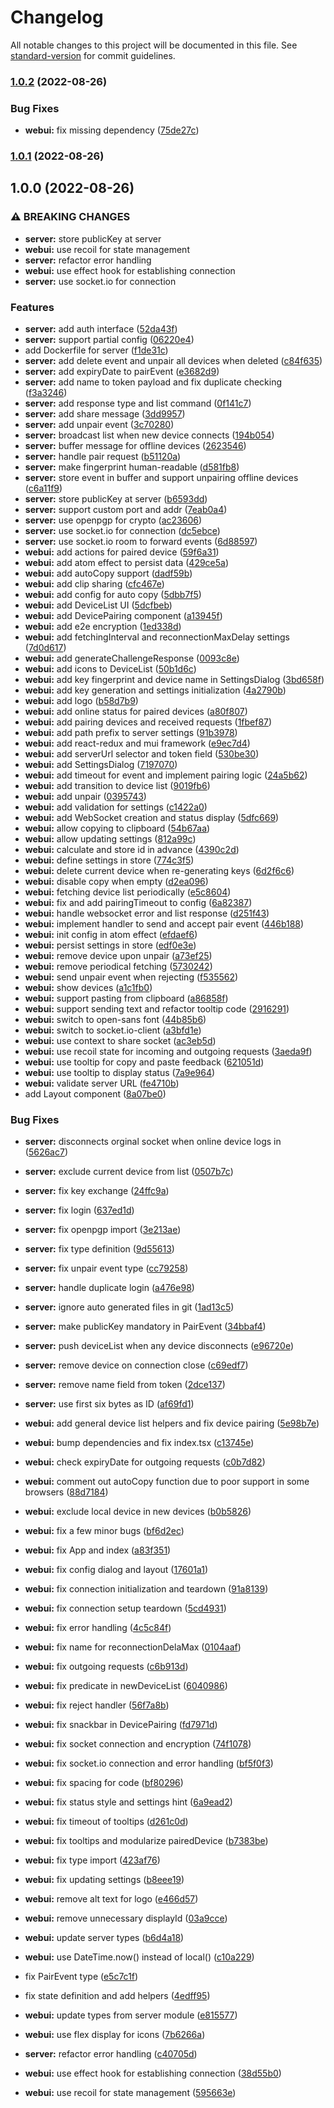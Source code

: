 # Changelog

All notable changes to this project will be documented in this file. See [standard-version](https://github.com/conventional-changelog/standard-version) for commit guidelines.

### [1.0.2](https://github.com/DCsunset/clip-share/compare/v1.0.1...v1.0.2) (2022-08-26)


### Bug Fixes

* **webui:** fix missing dependency ([75de27c](https://github.com/DCsunset/clip-share/commit/75de27c95401aa9341ffc20e2b53746892c60e1d))

### [1.0.1](https://github.com/DCsunset/clip-share/compare/v1.0.0...v1.0.1) (2022-08-26)

## 1.0.0 (2022-08-26)


### ⚠ BREAKING CHANGES

* **server:** store publicKey at server
* **webui:** use recoil for state management
* **server:** refactor error handling
* **webui:** use effect hook for establishing connection
* **server:** use socket.io for connection

### Features

* **server:** add auth interface ([52da43f](https://github.com/DCsunset/clip-share/commit/52da43f409c118b35de78a3c1e433c5ba04474d5))
* **server:** support partial config ([06220e4](https://github.com/DCsunset/clip-share/commit/06220e48221550ced64a8f756dfa03b1033cdade))
* add Dockerfile for server ([f1de31c](https://github.com/DCsunset/clip-share/commit/f1de31c223b50093f84d81bd62738caea4394db3))
* **server:** add delete event and unpair all devices when deleted ([c84f635](https://github.com/DCsunset/clip-share/commit/c84f635c40982c64429c98cd3ce5f18a136e39eb))
* **server:** add expiryDate to pairEvent ([e3682d9](https://github.com/DCsunset/clip-share/commit/e3682d92726cd820116e154436352b51d51e025f))
* **server:** add name to token payload and fix duplicate checking ([f3a3246](https://github.com/DCsunset/clip-share/commit/f3a324677623a0f3d877513f4c4c972e0d9c41a7))
* **server:** add response type and list command ([0f141c7](https://github.com/DCsunset/clip-share/commit/0f141c77d9a72337cab696f478713ba58eadfede))
* **server:** add share message ([3dd9957](https://github.com/DCsunset/clip-share/commit/3dd9957d37bf694f126360d0c25fd0e9c63fc87c))
* **server:** add unpair event ([3c70280](https://github.com/DCsunset/clip-share/commit/3c70280f2339ff678feace95a3cd9e6be8efe442))
* **server:** broadcast list when new device connects ([194b054](https://github.com/DCsunset/clip-share/commit/194b054878a1b3d5625169adfd0268cdaf2019df))
* **server:** buffer message for offline devices ([2623546](https://github.com/DCsunset/clip-share/commit/2623546d3d77c08e815e161089d988f25857e7e1))
* **server:** handle pair request ([b51120a](https://github.com/DCsunset/clip-share/commit/b51120ae6377fda62c9154ffa07f79878021275d))
* **server:** make fingerprint human-readable ([d581fb8](https://github.com/DCsunset/clip-share/commit/d581fb8c3d4f27d086ea2841e6ac02a50db078a3))
* **server:** store event in buffer and support unpairing offline devices ([c6a11f9](https://github.com/DCsunset/clip-share/commit/c6a11f9045c4935c29b32d15c0f99740a85acea5))
* **server:** store publicKey at server ([b6593dd](https://github.com/DCsunset/clip-share/commit/b6593dd790534344d92d668480a025896b7440fd))
* **server:** support custom port and addr ([7eab0a4](https://github.com/DCsunset/clip-share/commit/7eab0a467840b0027be718d59f9478f521362fc0))
* **server:** use openpgp for crypto ([ac23606](https://github.com/DCsunset/clip-share/commit/ac236067329194c82fb3fcd3f4deb889cba9dcce))
* **server:** use socket.io for connection ([dc5ebce](https://github.com/DCsunset/clip-share/commit/dc5ebcee8635fa8b92425c944e55859c23bcccfe))
* **server:** use socket.io room to forward events ([6d88597](https://github.com/DCsunset/clip-share/commit/6d88597ea6ad8b27d0bdf7d5090952e673b4d06e))
* **webui:** add actions for paired device ([59f6a31](https://github.com/DCsunset/clip-share/commit/59f6a31e7682a1c6c93f2f1fe15e862d58b831ce))
* **webui:** add atom effect to persist data ([429ce5a](https://github.com/DCsunset/clip-share/commit/429ce5a1b254bfc7d4bb7a5e740b86a5fcbf795c))
* **webui:** add autoCopy support ([dadf59b](https://github.com/DCsunset/clip-share/commit/dadf59b0f51d9cf7058deae090a746cc4c513ba1))
* **webui:** add clip sharing ([cfc467e](https://github.com/DCsunset/clip-share/commit/cfc467e800b38fe5497489c34fdf544271801ff8))
* **webui:** add config for auto copy ([5dbb7f5](https://github.com/DCsunset/clip-share/commit/5dbb7f58209fcb891119241ccc2894b8f038eb11))
* **webui:** add DeviceList UI ([5dcfbeb](https://github.com/DCsunset/clip-share/commit/5dcfbeb0b078cf7fec14f46d54003cacdf20d9da))
* **webui:** add DevicePairing component ([a13945f](https://github.com/DCsunset/clip-share/commit/a13945fc9c8745e0e4f1f92c30b4d43669763b86))
* **webui:** add e2e encryption ([1ed338d](https://github.com/DCsunset/clip-share/commit/1ed338ddf68262540aef796c2a830569ba5d2f65))
* **webui:** add fetchingInterval and reconnectionMaxDelay settings ([7d0d617](https://github.com/DCsunset/clip-share/commit/7d0d61722e9ecb4175e01b71a30cb3550797ac4d))
* **webui:** add generateChallengeResponse ([0093c8e](https://github.com/DCsunset/clip-share/commit/0093c8e726ae7689432c3ae74265439a6860df2a))
* **webui:** add icons to DeviceList ([50b1d6c](https://github.com/DCsunset/clip-share/commit/50b1d6cc3f14250d05b6654ad631d9e0ee9217c3))
* **webui:** add key fingerprint and device name in SettingsDialog ([3bd658f](https://github.com/DCsunset/clip-share/commit/3bd658fa9f41d8ce5b1a896d8ec86595eb2a4889))
* **webui:** add key generation and settings initialization ([4a2790b](https://github.com/DCsunset/clip-share/commit/4a2790b602b479033a0920096fa1523199f820bb))
* **webui:** add logo ([b58d7b9](https://github.com/DCsunset/clip-share/commit/b58d7b9d419facca203e29458f8b31c802e73879))
* **webui:** add online status for paired devices ([a80f807](https://github.com/DCsunset/clip-share/commit/a80f8074040d58bd0739e27f63e33443b1c89d46))
* **webui:** add pairing devices and received requests ([1fbef87](https://github.com/DCsunset/clip-share/commit/1fbef8772b7f85e9fca64ca1af2ea375301a892d))
* **webui:** add path prefix to server settings ([91b3978](https://github.com/DCsunset/clip-share/commit/91b3978d9e38646ebf4936a91d2ada103827cb4c))
* **webui:** add react-redux and mui framework ([e9ec7d4](https://github.com/DCsunset/clip-share/commit/e9ec7d4e11539a91e94af8d3592a87e198e898c8))
* **webui:** add serverUrl selector and token field ([530be30](https://github.com/DCsunset/clip-share/commit/530be30dfde13147fd0a370ee056cd875036e1c3))
* **webui:** add SettingsDialog ([7197070](https://github.com/DCsunset/clip-share/commit/719707048aa0e7dbc801a4fbc3b6f64009ae014e))
* **webui:** add timeout for event and implement pairing logic ([24a5b62](https://github.com/DCsunset/clip-share/commit/24a5b622dc22d6eae663434eae3c8d8409dc3030))
* **webui:** add transition to device list ([9019fb6](https://github.com/DCsunset/clip-share/commit/9019fb6656e9f5f585e36b420bf581fe8cf46cc3))
* **webui:** add unpair ([0395743](https://github.com/DCsunset/clip-share/commit/0395743c88a0d78665cc23169324f821c45f9df0))
* **webui:** add validation for settings ([c1422a0](https://github.com/DCsunset/clip-share/commit/c1422a08b0bf37e923d9407e6c47a2b207ff4ae4))
* **webui:** add WebSocket creation and status display ([5dfc669](https://github.com/DCsunset/clip-share/commit/5dfc669acb98593d635ffebc0b8cf15e2ffcd794))
* **webui:** allow copying to clipboard ([54b67aa](https://github.com/DCsunset/clip-share/commit/54b67aafa189aa221d1fb93f8e100a16cc4ac606))
* **webui:** allow updating settings ([812a99c](https://github.com/DCsunset/clip-share/commit/812a99caf54025ed75850de6522d547014294694))
* **webui:** calculate and store id in advance ([4390c2d](https://github.com/DCsunset/clip-share/commit/4390c2d9dbf768d7e1d9ed741830d5f05fb6d821))
* **webui:** define settings in store ([774c3f5](https://github.com/DCsunset/clip-share/commit/774c3f582963dc6dee6a239224352d6fc21e9ff0))
* **webui:** delete current device when re-generating keys ([6d2f6c6](https://github.com/DCsunset/clip-share/commit/6d2f6c67c6d5e162cd889401025c3d3e2e171646))
* **webui:** disable copy when empty ([d2ea096](https://github.com/DCsunset/clip-share/commit/d2ea09635f8e630632874d2d4ffca962ab067330))
* **webui:** fetching device list periodically ([e5c8604](https://github.com/DCsunset/clip-share/commit/e5c8604df588a79217dcc77fde6e69e05049b4c4))
* **webui:** fix and add pairingTimeout to config ([6a82387](https://github.com/DCsunset/clip-share/commit/6a82387d5bd1aaf7ee43f4035649071e383ef6bd))
* **webui:** handle websocket error and list response ([d251f43](https://github.com/DCsunset/clip-share/commit/d251f43e5ec3f1061236b877b07a37c584a187cc))
* **webui:** implement handler to send and accept pair event ([446b188](https://github.com/DCsunset/clip-share/commit/446b1883c55f5f7b6d3cebe65a7ca9d4672dc495))
* **webui:** init config in atom effect ([efdaef6](https://github.com/DCsunset/clip-share/commit/efdaef6bdbc3a325f4e534bfd215a0349bee1391))
* **webui:** persist settings in store ([edf0e3e](https://github.com/DCsunset/clip-share/commit/edf0e3ec79e595b9e18efe1ae273e61cd15b8cff))
* **webui:** remove device upon unpair ([a73ef25](https://github.com/DCsunset/clip-share/commit/a73ef253e7dff1a024947572a85e59edeef4087d))
* **webui:** remove periodical fetching ([5730242](https://github.com/DCsunset/clip-share/commit/5730242f0b2fdca495db6eecdf0a45ad96354ab7))
* **webui:** send unpair event when rejecting ([f535562](https://github.com/DCsunset/clip-share/commit/f5355626ad0f04a8f007a974ae5a29af38096bf1))
* **webui:** show devices ([a1c1fb0](https://github.com/DCsunset/clip-share/commit/a1c1fb0825a5b542971d9c9deb260b4539465928))
* **webui:** support pasting from clipboard ([a86858f](https://github.com/DCsunset/clip-share/commit/a86858fbc60b26690cdbd42fa56b07cb2de2086e))
* **webui:** support sending text and refactor tooltip code ([2916291](https://github.com/DCsunset/clip-share/commit/2916291f11eae0d4118cbcf39dae1317cfab25dd))
* **webui:** switch to open-sans font ([44b85b6](https://github.com/DCsunset/clip-share/commit/44b85b624f62be505f9a75348719c30f50043933))
* **webui:** switch to socket.io-client ([a3bfd1e](https://github.com/DCsunset/clip-share/commit/a3bfd1e33164a26045da7938f0dfee83f38719e2))
* **webui:** use context to share socket ([ac3eb5d](https://github.com/DCsunset/clip-share/commit/ac3eb5d8d33b638843b7ac266ea57a65a6e6a82e))
* **webui:** use recoil state for incoming and outgoing requests ([3aeda9f](https://github.com/DCsunset/clip-share/commit/3aeda9fe7821281900afc0f7166c7f6dfdf3d988))
* **webui:** use tooltip for copy and paste feedback ([621051d](https://github.com/DCsunset/clip-share/commit/621051d172886c2b90bce8dfc621be67d74f7be3))
* **webui:** use tooltip to display status ([7a9e964](https://github.com/DCsunset/clip-share/commit/7a9e964f1c160a844d05355a7319cdff223bad5f))
* **webui:** validate server URL ([fe4710b](https://github.com/DCsunset/clip-share/commit/fe4710b20e1b585a7a161faee78e00041825a065))
* add Layout component ([8a07be0](https://github.com/DCsunset/clip-share/commit/8a07be0c2fc788cff7bacf97af401445faf0b3cd))


### Bug Fixes

* **server:** disconnects orginal socket when online device logs in ([5626ac7](https://github.com/DCsunset/clip-share/commit/5626ac78f5335ea6e1bc9e84a40c5fa8c474a063))
* **server:** exclude current device from list ([0507b7c](https://github.com/DCsunset/clip-share/commit/0507b7ca1fd756775db747784155d17df23ea9ea))
* **server:** fix key exchange ([24ffc9a](https://github.com/DCsunset/clip-share/commit/24ffc9a4a87e652805f37de04c11051563734a4b))
* **server:** fix login ([637ed1d](https://github.com/DCsunset/clip-share/commit/637ed1de74c401220b11fc2a44ad111c823631b4))
* **server:** fix openpgp import ([3e213ae](https://github.com/DCsunset/clip-share/commit/3e213ae103222633df25838822c5a62b8c67b2b4))
* **server:** fix type definition ([9d55613](https://github.com/DCsunset/clip-share/commit/9d556139d2328a51e75b427fbded94915b291b5c))
* **server:** fix unpair event type ([cc79258](https://github.com/DCsunset/clip-share/commit/cc7925859f4762e304583b144bc179683886ac88))
* **server:** handle duplicate login ([a476e98](https://github.com/DCsunset/clip-share/commit/a476e98e5d0ada9748f93d288044d73708bd3e6b))
* **server:** ignore auto generated files in git ([1ad13c5](https://github.com/DCsunset/clip-share/commit/1ad13c5bcecf7212e9a685880e53bc961832afa3))
* **server:** make publicKey mandatory in PairEvent ([34bbaf4](https://github.com/DCsunset/clip-share/commit/34bbaf49244252133c0d45884afb2230a6d07665))
* **server:** push deviceList when any device disconnects ([e96720e](https://github.com/DCsunset/clip-share/commit/e96720ec433b89efbe6a626256d5c01bcfa7a846))
* **server:** remove device on connection close ([c69edf7](https://github.com/DCsunset/clip-share/commit/c69edf70e4c278567290c02f056ad1651680b438))
* **server:** remove name field from token ([2dce137](https://github.com/DCsunset/clip-share/commit/2dce137c631fcecb12a8cf8b5ef481a45ae71f66))
* **server:** use first six bytes as ID ([af69fd1](https://github.com/DCsunset/clip-share/commit/af69fd164b9dd7dd6be0094aafb9ea85cd15b63c))
* **webui:** add general device list helpers and fix device pairing ([5e98b7e](https://github.com/DCsunset/clip-share/commit/5e98b7e36e28df3b59d844c89e7785914dd925b1))
* **webui:** bump dependencies and fix index.tsx ([c13745e](https://github.com/DCsunset/clip-share/commit/c13745ef519496590e216217592088723394b45c))
* **webui:** check expiryDate for outgoing requests ([c0b7d82](https://github.com/DCsunset/clip-share/commit/c0b7d820c041a6547b9c0c238b5a09b831b67426))
* **webui:** comment out autoCopy function due to poor support in some browsers ([88d7184](https://github.com/DCsunset/clip-share/commit/88d7184441db427d4898bca129388191cd1e930d))
* **webui:** exclude local device in new devices ([b0b5826](https://github.com/DCsunset/clip-share/commit/b0b5826a364124b6d60eb10df7f8853fce05efee))
* **webui:** fix a few minor bugs ([bf6d2ec](https://github.com/DCsunset/clip-share/commit/bf6d2ec5786def455fe36fa4bf69b48c2c026f2f))
* **webui:** fix App and index ([a83f351](https://github.com/DCsunset/clip-share/commit/a83f3519dd09bd1ed98ebe632045137301bf8bd7))
* **webui:** fix config dialog and layout ([17601a1](https://github.com/DCsunset/clip-share/commit/17601a1ff82a125ae7b95912987bb207cb837742))
* **webui:** fix connection initialization and teardown ([91a8139](https://github.com/DCsunset/clip-share/commit/91a813946362a4ac58b3bbbc6a7382b44841dfbd))
* **webui:** fix connection setup teardown ([5cd4931](https://github.com/DCsunset/clip-share/commit/5cd49315e9c9dde35685e1236a64658169175c3c))
* **webui:** fix error handling ([4c5c84f](https://github.com/DCsunset/clip-share/commit/4c5c84faed59a8f6b65ccaa7c025f29da5e53bb4))
* **webui:** fix name for reconnectionDelaMax ([0104aaf](https://github.com/DCsunset/clip-share/commit/0104aaf0ffc17d06c510b18bd3c64e21c69aa806))
* **webui:** fix outgoing requests ([c6b913d](https://github.com/DCsunset/clip-share/commit/c6b913d656a72d995f68099ad1f653bcada9f7fb))
* **webui:** fix predicate in newDeviceList ([6040986](https://github.com/DCsunset/clip-share/commit/60409864bb8834d1d7654249424811012a08cb7f))
* **webui:** fix reject handler ([56f7a8b](https://github.com/DCsunset/clip-share/commit/56f7a8b493e8ffa975fb8a99809f4b6c67d579a4))
* **webui:** fix snackbar in DevicePairing ([fd7971d](https://github.com/DCsunset/clip-share/commit/fd7971d2a5d158488a7a66794ece4cdcb7c105e7))
* **webui:** fix socket connection and encryption ([74f1078](https://github.com/DCsunset/clip-share/commit/74f1078e740a7fdecc964630b4ca29e8242a86cf))
* **webui:** fix socket.io connection and error handling ([bf5f0f3](https://github.com/DCsunset/clip-share/commit/bf5f0f3b085c5a049f9b1e4f33c57dd589cea926))
* **webui:** fix spacing for code ([bf80296](https://github.com/DCsunset/clip-share/commit/bf80296475e10b407f6aeaa29e9c152c4e2588b3))
* **webui:** fix status style and settings hint ([6a9ead2](https://github.com/DCsunset/clip-share/commit/6a9ead2ef2443661bd3fd6da9dee8fc28958c659))
* **webui:** fix timeout of tooltips ([d261c0d](https://github.com/DCsunset/clip-share/commit/d261c0d0da8ca4a8153488870776a4ebfb6d2139))
* **webui:** fix tooltips and modularize pairedDevice ([b7383be](https://github.com/DCsunset/clip-share/commit/b7383be25179a93a7ae520f2e2e59f2b6ac7d2fe))
* **webui:** fix type import ([423af76](https://github.com/DCsunset/clip-share/commit/423af76f58a81d53666f56fdeea0c104b571559e))
* **webui:** fix updating settings ([b8eee19](https://github.com/DCsunset/clip-share/commit/b8eee19fcd6d43e0eef67958566108394c95a460))
* **webui:** remove alt text for logo ([e466d57](https://github.com/DCsunset/clip-share/commit/e466d57a944d829e553528bc6705288b87f959af))
* **webui:** remove unnecessary displayId ([03a9cce](https://github.com/DCsunset/clip-share/commit/03a9ccedf7519ecafdf5b35d52108943df849fe7))
* **webui:** update server types ([b6d4a18](https://github.com/DCsunset/clip-share/commit/b6d4a180859f81c521a213c594a1852c3bf76020))
* **webui:** use DateTime.now() instead of local() ([c10a229](https://github.com/DCsunset/clip-share/commit/c10a229f91775037c4571c4d3ffc94d5b3191959))
* fix PairEvent type ([e5c7c1f](https://github.com/DCsunset/clip-share/commit/e5c7c1f3045173b0c781ea259b578ca1f98195d8))
* fix state definition and add helpers ([4edff95](https://github.com/DCsunset/clip-share/commit/4edff95bf7fbcd38e722403d8cc416e80a9638f8))
* **webui:** update types from server module ([e815577](https://github.com/DCsunset/clip-share/commit/e815577f2615ed187a9292e0620e4ad7f5608199))
* **webui:** use flex display for icons ([7b6266a](https://github.com/DCsunset/clip-share/commit/7b6266a57e221e7d877efc1e50b6c0b1378c8cae))


* **server:** refactor error handling ([c40705d](https://github.com/DCsunset/clip-share/commit/c40705d385e1b8e744249002ee4a75802f1e64dd))
* **webui:** use effect hook for establishing connection ([38d55b0](https://github.com/DCsunset/clip-share/commit/38d55b0f28a616bdb6acf86ee45e9314ffb4882e))
* **webui:** use recoil for state management ([595663e](https://github.com/DCsunset/clip-share/commit/595663ea446b455bafa2da79b5688bb1470b33b3))
